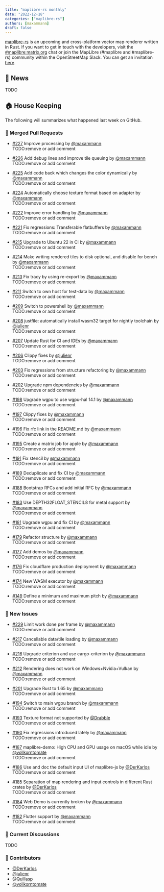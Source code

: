 ```yaml
---
title: "maplibre-rs monthly"
date: "2022-12-18"
categories: ["maplibre-rs"]
authors: [maxammann]
draft: false
---
```


[maplibre-rs](https://github.com/maplibre/maplibre-rs) is an upcoming and cross-platform vector map renderer written in Rust. If you want to get in touch with the developers, visit the [#maplibre:matrix.org](https://matrix.to/#/#mapr:matrix.org) chat or join the MapLibre (#maplibre and #maplibre-rs) community within the OpenStreetMap Slack. You can get an invitation [here](https://slack.openstreetmap.us/).

## 📰 News

TODO

## 🏠 House Keeping

The following will summarizes what happened last week on GitHub.

### 🎁 Merged Pull Requests

- [#227](https://github.com/maplibre/maplibre-rs/pull/227) Improve processing by [@maxammann](https://github.com/maxammann)<br>
  TODO:remove or add comment

- [#226](https://github.com/maplibre/maplibre-rs/pull/226) Add debug lines and improve tile queuing by [@maxammann](https://github.com/maxammann)<br>
  TODO:remove or add comment

- [#225](https://github.com/maplibre/maplibre-rs/pull/225) Add code back which changes the color dynamically by [@maxammann](https://github.com/maxammann)<br>
  TODO:remove or add comment

- [#224](https://github.com/maplibre/maplibre-rs/pull/224) Automatically choose texture format based on adapter by [@maxammann](https://github.com/maxammann)<br>
  TODO:remove or add comment

- [#222](https://github.com/maplibre/maplibre-rs/pull/222) Improve error handling by [@maxammann](https://github.com/maxammann)<br>
  TODO:remove or add comment

- [#221](https://github.com/maplibre/maplibre-rs/pull/221) Fix regressions: Transferable flatbuffers by [@maxammann](https://github.com/maxammann)<br>
  TODO:remove or add comment

- [#215](https://github.com/maplibre/maplibre-rs/pull/215) Upgrade to Ubuntu 22 in CI by [@maxammann](https://github.com/maxammann)<br>
  TODO:remove or add comment

- [#214](https://github.com/maplibre/maplibre-rs/pull/214) Make writing rendered tiles to disk optional, and disable for bench by [@maxammann](https://github.com/maxammann)<br>
  TODO:remove or add comment

- [#213](https://github.com/maplibre/maplibre-rs/pull/213) Fix tracy by using re-export by [@maxammann](https://github.com/maxammann)<br>
  TODO:remove or add comment

- [#211](https://github.com/maplibre/maplibre-rs/pull/211) Switch to own host for test-data by [@maxammann](https://github.com/maxammann)<br>
  TODO:remove or add comment

- [#209](https://github.com/maplibre/maplibre-rs/pull/209) Switch to powershell by [@maxammann](https://github.com/maxammann)<br>
  TODO:remove or add comment

- [#208](https://github.com/maplibre/maplibre-rs/pull/208) justfile: automatically install wasm32 target for nightly toolchain by [@julienr](https://github.com/julienr)<br>
  TODO:remove or add comment

- [#207](https://github.com/maplibre/maplibre-rs/pull/207) Update Rust for CI and IDEs by [@maxammann](https://github.com/maxammann)<br>
  TODO:remove or add comment

- [#206](https://github.com/maplibre/maplibre-rs/pull/206) Clippy fixes by [@julienr](https://github.com/julienr)<br>
  TODO:remove or add comment

- [#203](https://github.com/maplibre/maplibre-rs/pull/203) Fix regressions from structure refactoring by [@maxammann](https://github.com/maxammann)<br>
  TODO:remove or add comment

- [#202](https://github.com/maplibre/maplibre-rs/pull/202) Upgrade npm dependencies by [@maxammann](https://github.com/maxammann)<br>
  TODO:remove or add comment

- [#198](https://github.com/maplibre/maplibre-rs/pull/198) Upgrade wgpu to use wgpu-hal 14.1 by [@maxammann](https://github.com/maxammann)<br>
  TODO:remove or add comment

- [#197](https://github.com/maplibre/maplibre-rs/pull/197) Clippy fixes by [@maxammann](https://github.com/maxammann)<br>
  TODO:remove or add comment

- [#196](https://github.com/maplibre/maplibre-rs/pull/196) Fix rfc link in the README.md by [@maxammann](https://github.com/maxammann)<br>
  TODO:remove or add comment

- [#195](https://github.com/maplibre/maplibre-rs/pull/195) Create a matrix job for apple by [@maxammann](https://github.com/maxammann)<br>
  TODO:remove or add comment

- [#191](https://github.com/maplibre/maplibre-rs/pull/191) Fix stencil by [@maxammann](https://github.com/maxammann)<br>
  TODO:remove or add comment

- [#189](https://github.com/maplibre/maplibre-rs/pull/189) Deduplicate and fix CI by [@maxammann](https://github.com/maxammann)<br>
  TODO:remove or add comment

- [#188](https://github.com/maplibre/maplibre-rs/pull/188) Bootstrap RFCs and add initial RFC by [@maxammann](https://github.com/maxammann)<br>
  TODO:remove or add comment

- [#183](https://github.com/maplibre/maplibre-rs/pull/183) Use DEPTH32FLOAT_STENCIL8 for metal support by [@maxammann](https://github.com/maxammann)<br>
  TODO:remove or add comment

- [#181](https://github.com/maplibre/maplibre-rs/pull/181) Upgrade wgpu and fix CI by [@maxammann](https://github.com/maxammann)<br>
  TODO:remove or add comment

- [#179](https://github.com/maplibre/maplibre-rs/pull/179) Refactor structure by [@maxammann](https://github.com/maxammann)<br>
  TODO:remove or add comment

- [#177](https://github.com/maplibre/maplibre-rs/pull/177) Add demos by [@maxammann](https://github.com/maxammann)<br>
  TODO:remove or add comment

- [#176](https://github.com/maplibre/maplibre-rs/pull/176) Fix cloudflare production deployment by [@maxammann](https://github.com/maxammann)<br>
  TODO:remove or add comment

- [#174](https://github.com/maplibre/maplibre-rs/pull/174) New WASM executor by [@maxammann](https://github.com/maxammann)<br>
  TODO:remove or add comment

- [#149](https://github.com/maplibre/maplibre-rs/pull/149) Define a minimum and maximum pitch by [@maxammann](https://github.com/maxammann)<br>
  TODO:remove or add comment

### 🎁 New Issues

- [#229](https://github.com/maplibre/maplibre-rs/issues/229) Limit work done per frame by [@maxammann](https://github.com/maxammann)<br>
  TODO:remove or add comment

- [#217](https://github.com/maplibre/maplibre-rs/issues/217) Cancellable data/tile loading by [@maxammann](https://github.com/maxammann)<br>
  TODO:remove or add comment

- [#216](https://github.com/maplibre/maplibre-rs/issues/216) Upgrade criterion and use cargo-criterion by [@maxammann](https://github.com/maxammann)<br>
  TODO:remove or add comment

- [#212](https://github.com/maplibre/maplibre-rs/issues/212) Rendering does not work on Windows+Nvidia+Vulkan by [@maxammann](https://github.com/maxammann)<br>
  TODO:remove or add comment

- [#201](https://github.com/maplibre/maplibre-rs/issues/201) Upgrade Rust to 1.65 by [@maxammann](https://github.com/maxammann)<br>
  TODO:remove or add comment

- [#194](https://github.com/maplibre/maplibre-rs/issues/194) Switch to main wgpu branch by [@maxammann](https://github.com/maxammann)<br>
  TODO:remove or add comment

- [#193](https://github.com/maplibre/maplibre-rs/issues/193) Texture format not supported by [@Drabble](https://github.com/Drabble)<br>
  TODO:remove or add comment

- [#190](https://github.com/maplibre/maplibre-rs/issues/190) Fix regressions introduced lately by [@maxammann](https://github.com/maxammann)<br>
  TODO:remove or add comment

- [#187](https://github.com/maplibre/maplibre-rs/issues/187) maplibre-demo: High CPU and GPU usage on macOS while idle by [@vollkorntomate](https://github.com/vollkorntomate)<br>
  TODO:remove or add comment

- [#186](https://github.com/maplibre/maplibre-rs/issues/186) Use and doc the default input UI of maplibre-js by [@DerKarlos](https://github.com/DerKarlos)<br>
  TODO:remove or add comment

- [#185](https://github.com/maplibre/maplibre-rs/issues/185) Separation of map rendering and input controls in different Rust crates by [@DerKarlos](https://github.com/DerKarlos)<br>
  TODO:remove or add comment

- [#184](https://github.com/maplibre/maplibre-rs/issues/184) Web Demo is currently broken by [@maxammann](https://github.com/maxammann)<br>
  TODO:remove or add comment

- [#182](https://github.com/maplibre/maplibre-rs/issues/182) Flutter support by [@maxammann](https://github.com/maxammann)<br>
  TODO:remove or add comment

### 🧵 Current Discussions

TODO

### 👋 Contributors

- [@DerKarlos](https://github.com/DerKarlos)
- [@julienr](https://github.com/julienr)
- [@Quillasp](https://github.com/Quillasp)
- [@vollkorntomate](https://github.com/vollkorntomate)
